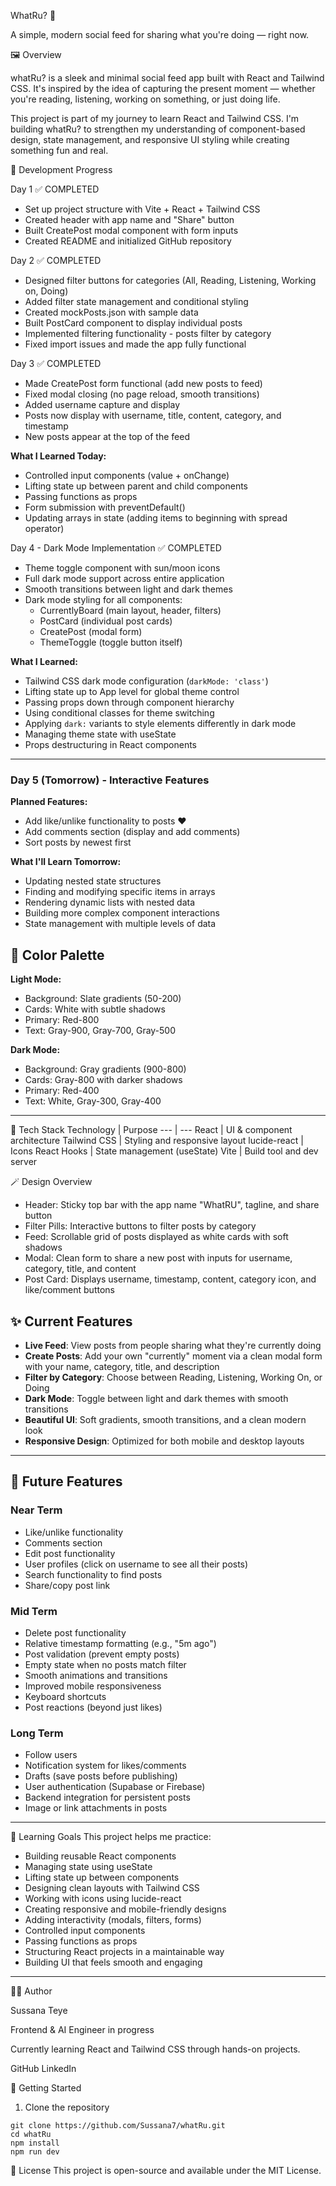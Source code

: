 WhatRu? 🌟

A simple, modern social feed for sharing what you're doing — right now.

🖼️ Overview

whatRu? is a sleek and minimal social feed app built with React and Tailwind CSS.
It's inspired by the idea of capturing the present moment — whether you're reading, listening, working on something, or just doing life.

This project is part of my journey to learn React and Tailwind CSS.
I'm building whatRu? to strengthen my understanding of component-based design, state management, and responsive UI styling while creating something fun and real.

📅 Development Progress

Day 1 ✅ COMPLETED
- Set up project structure with Vite + React + Tailwind CSS
- Created header with app name and "Share" button
- Built CreatePost modal component with form inputs
- Created README and initialized GitHub repository

Day 2 ✅ COMPLETED
- Designed filter buttons for categories (All, Reading, Listening, Working on, Doing)
- Added filter state management and conditional styling
- Created mockPosts.json with sample data
- Built PostCard component to display individual posts
- Implemented filtering functionality - posts filter by category
- Fixed import issues and made the app fully functional

Day 3 ✅ COMPLETED
- Made CreatePost form functional (add new posts to feed)
- Fixed modal closing (no page reload, smooth transitions)
- Added username capture and display
- Posts now display with username, title, content, category, and timestamp
- New posts appear at the top of the feed

**What I Learned Today:**
- Controlled input components (value + onChange)
- Lifting state up between parent and child components
- Passing functions as props
- Form submission with preventDefault()
- Updating arrays in state (adding items to beginning with spread operator)

 Day 4 - Dark Mode Implementation ✅ COMPLETED
- Theme toggle component with sun/moon icons
- Full dark mode support across entire application
- Smooth transitions between light and dark themes
- Dark mode styling for all components:
  - CurrentlyBoard (main layout, header, filters)
  - PostCard (individual post cards)
  - CreatePost (modal form)
  - ThemeToggle (toggle button itself)

**What I Learned:**
* Tailwind CSS dark mode configuration (`darkMode: 'class'`)
* Lifting state up to App level for global theme control
* Passing props down through component hierarchy
* Using conditional classes for theme switching
* Applying `dark:` variants to style elements differently in dark mode
* Managing theme state with useState
* Props destructuring in React components

---

### Day 5 (Tomorrow) - Interactive Features
**Planned Features:**
* Add like/unlike functionality to posts ❤️
* Add comments section (display and add comments)
* Sort posts by newest first

**What I'll Learn Tomorrow:**
* Updating nested state structures
* Finding and modifying specific items in arrays
* Rendering dynamic lists with nested data
* Building more complex component interactions
* State management with multiple levels of data

## 🎨 Color Palette

**Light Mode:**
* Background: Slate gradients (50-200)
* Cards: White with subtle shadows
* Primary: Red-800
* Text: Gray-900, Gray-700, Gray-500

**Dark Mode:**
* Background: Gray gradients (900-800)
* Cards: Gray-800 with darker shadows
* Primary: Red-400
* Text: White, Gray-300, Gray-400

---

🧩 Tech Stack
Technology | Purpose
--- | ---
React | UI & component architecture
Tailwind CSS | Styling and responsive layout
lucide-react | Icons
React Hooks | State management (useState)
Vite | Build tool and dev server

🪄 Design Overview
- Header: Sticky top bar with the app name "WhatRU", tagline, and share button
- Filter Pills: Interactive buttons to filter posts by category
- Feed: Scrollable grid of posts displayed as white cards with soft shadows
- Modal: Clean form to share a new post with inputs for username, category, title, and content
- Post Card: Displays username, timestamp, content, category icon, and like/comment buttons


## ✨ Current Features

* **Live Feed**: View posts from people sharing what they're currently doing
* **Create Posts**: Add your own "currently" moment via a clean modal form with your name, category, title, and description
* **Filter by Category**: Choose between Reading, Listening, Working On, or Doing
* **Dark Mode**: Toggle between light and dark themes with smooth transitions
* **Beautiful UI**: Soft gradients, smooth transitions, and a clean modern look
* **Responsive Design**: Optimized for both mobile and desktop layouts

---

## 🚀 Future Features

### Near Term
* Like/unlike functionality
* Comments section
* Edit post functionality
* User profiles (click on username to see all their posts)
* Search functionality to find posts
* Share/copy post link

### Mid Term
* Delete post functionality
* Relative timestamp formatting (e.g., "5m ago")
* Post validation (prevent empty posts)
* Empty state when no posts match filter
* Smooth animations and transitions
* Improved mobile responsiveness
* Keyboard shortcuts
* Post reactions (beyond just likes)

### Long Term
* Follow users
* Notification system for likes/comments
* Drafts (save posts before publishing)
* User authentication (Supabase or Firebase)
* Backend integration for persistent posts
* Image or link attachments in posts

---

🎯 Learning Goals
This project helps me practice:
- Building reusable React components
- Managing state using useState
- Lifting state up between components
- Designing clean layouts with Tailwind CSS
- Working with icons using lucide-react
- Creating responsive and mobile-friendly designs
- Adding interactivity (modals, filters, forms)
- Controlled input components
- Passing functions as props
- Structuring React projects in a maintainable way
- Building UI that feels smooth and engaging

---


👩‍💻 Author

Sussana Teye

Frontend & AI Engineer in progress

Currently learning React and Tailwind CSS through hands-on projects.

GitHub
LinkedIn

🚀 Getting Started
1. Clone the repository
```
git clone https://github.com/Sussana7/whatRu.git
cd whatRu
npm install
npm run dev
```

📜 License
This project is open-source and available under the MIT License.
